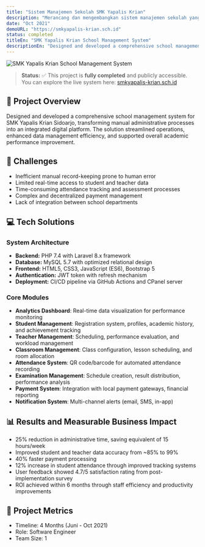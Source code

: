 ```yaml
---
title: "Sistem Manajemen Sekolah SMK Yapalis Krian"
description: "Merancang dan mengembangkan sistem manajemen sekolah yang komprehensif untuk SMK Yapalis Krian Sidoarjo, mentransformasi proses administrasi manual menjadi platform digital terintegrasi. Solusi ini menyederhanakan operasi, meningkatkan efisiensi manajemen data, dan mendukung peningkatan performa akademik secara keseluruhan."
date: "Oct 2021"
demoURL: "https://smkyapalis-krian.sch.id"
status: completed
titleEn: "SMK Yapalis Krian School Management System"
descriptionEn: "Designed and developed a comprehensive school management system for SMK Yapalis Krian Sidoarjo, transforming manual administrative processes into an integrated digital platform. The solution streamlined operations, enhanced data management efficiency, and supported overall academic performance improvement."
---
```


![SMK Yapalis Krian School Management System](/screen-smkyapalis.png)

> **Status:** ✅ This project is **fully completed** and publicly accessible.  
> You can explore the live system here: <a href="https://smkyapalis-krian.sch.id" target="_blank" rel="noopener noreferrer">smkyapalis-krian.sch.id</a>


## 📖 Project Overview
Designed and developed a comprehensive school management system for SMK Yapalis Krian Sidoarjo, transforming manual administrative processes into an integrated digital platform. The solution streamlined operations, enhanced data management efficiency, and supported overall academic performance improvement.

## 🎯 Challenges
- Inefficient manual record-keeping prone to human error
- Limited real-time access to student and teacher data  
- Time-consuming attendance tracking and assessment processes
- Complex and decentralized payment management
- Lack of integration between school departments

## 💻 Tech Solutions
### System Architecture
- **Backend:** PHP 7.4 with Laravel 8.x framework
- **Database:** MySQL 5.7 with optimized relational design
- **Frontend:** HTML5, CSS3, JavaScript (ES6), Bootstrap 5
- **Authentication:** JWT token with refresh mechanism
- **Deployment:** CI/CD pipeline via GitHub Actions and CPanel server

### Core Modules
- **Analytics Dashboard**: Real-time data visualization for performance monitoring
- **Student Management**: Registration system, profiles, academic history, and achievement tracking
- **Teacher Management**: Scheduling, performance evaluation, and workload management
- **Classroom Management**: Class configuration, lesson scheduling, and room allocation
- **Attendance System**: QR code/barcode for automated attendance recording
- **Examination Management**: Schedule creation, result distribution, performance analysis
- **Payment System**: Integration with local payment gateways, financial reporting
- **Notification System**: Multi-channel alerts (email, SMS, in-app)

## 📊 Results and Measurable Business Impact
- 25% reduction in administrative time, saving equivalent of 15 hours/week
- Improved student and teacher data accuracy from ~85% to 99%
- 40% faster payment processing 
- 12% increase in student attendance through improved tracking systems
- User feedback showed 4.7/5 satisfaction rating from post-implementation survey
- ROI achieved within 6 months through staff efficiency and productivity improvements

## 📝 Project Metrics
- Timeline: 4 Months (Juni - Oct 2021)
- Role: Software Engineer
- Team Size: 1
